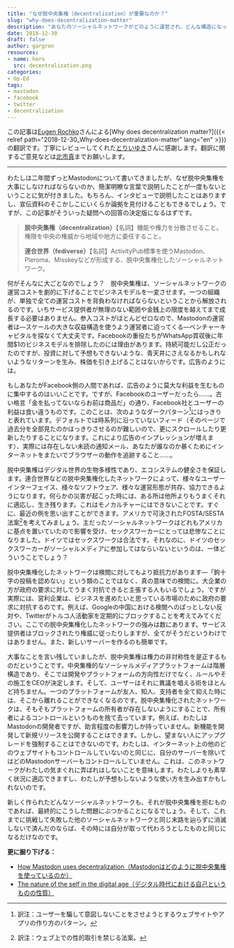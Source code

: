 ```yaml
---
title: "なぜ脱中央集権（decentralization）が重要なのか？"
slug: "why-does-decentralization-matter"
description: "あなたのソーシャルネットワークがどのように運営され、どんな構造になっているのか、関心を持つべき理由"
date: 2018-12-30
draft: false
author: gargron
resources:
- name: hero
  src: decentralization.png
categories:
- Op-Ed
tags:
- mastodon
- facebook
- twitter
- decentralization
---
```


この記事は[Eugen Rochko](https://mastodon.social/@Gargron)さんによる[Why does decentralization matter?]({{< relref path="2018-12-30_Why-does-decentralization-matter" lang="en" >}})の翻訳です。丁寧にレビューしてくれた[とりいゆき](https://bookwor.ms/@yotii23)さんに感謝します。翻訳に関するご意見などは[北市真](https://bookwor.ms/@KitaitiMakoto)までお願いします。

---

わたしは二年間ずっとMastodonについて書いてきましたが、なぜ脱中央集権を大事にしなければならないのか、簡潔明瞭な言葉で説明したことが一度もないということに気が付きました。もちろん、インタビューで説明したことはありますし、宣伝資料のそこかしこにいくらか論拠を見付けることもできるでしょう。ですが、この記事がそういった疑問への回答の決定版になるはずです。

> **脱中央集権（decentralization）**【名詞】機能や権力を分散させること。権限を中央の権威から地域や地方に委任すること。
>
> **連合世界（fediverse）**【名詞】ActivityPub標準を使うMastodon、Pleroma、Misskeyなどが形成する、脱中央集権化したソーシャルネットワーク。

何がそんなに大ごとなのでしょう？　脱中央集権は、ソーシャルネットワークの運営コストを劇的に下げることでビジネスモデルを一変させます。一つの組織が、単独で全ての運営コストを背負わなければならないということから解放されるのです。いちサービス提供者が無理のない範囲や金銭上の限度を越えてまで成長する必要はありません。参入コストがほとんどゼロなので、Mastodonの運営者は—スケールの大きな収益構造を使うよう運営者に迫ってくる—ベンチャーキャピタルを探なくて大丈夫です。Facebookの重役たちがWhatsApp買収後に年間$1のビジネスモデルを排除したのには理由があります。持続可能だし公正だったのですが、投資に対して予想もできないような、青天井にさえなるかもしれないようなリターンを生み、株価を引き上げることはないからです。広告のようには。

もしあなたがFacebook側の人間であれば、広告のように莫大な利益を生むものに集中するのはいいことです。ですが、Facebookのユーザーだったら……。古い格言「金を払ってないならお前は商品だ」の通り、Facebook社とユーザーの利益は食い違うものです。このことは、次のようなダークパターン[^dark-pattern]にはっきりと表れています。デフォルトでは時系列に沿っていないフィード（そのページで過去分を全部見たのかはっきりさせるのが難しいので、更にスクロールしたり更新したりすることになります。これにより広告のインプレッションが増えます）、実際には存在しない未読の通知メール、あなたが誰なのか暴くためにインターネットをまたいでブラウザーの動作を追跡すること……。

[^dark-pattern]: 訳注：ユーザーを騙して意図しないことをさせようとするウェブサイトやアプリの作り方のパターン。

脱中央集権はデジタル世界の生物多様性であり、エコシステムの健全さを保証します。連合世界などの脱中央集権化したネットワークによって、様々なユーザーインターフェイス、様々なソフトウェア、様々な運営形態が共存、協力できるようになります。何らかの災害が起こった時には、ある所は他所よりもうまくそれに適応し、生き残ります。これはモノカルチャーにはできないことです。すぐに、最近の例を思い出すことができます。アメリカで可決されたFOSTA/SESTA法案[^fosta-sesta]を考えてみましょう。主だったソーシャルネットワークはどれもアメリカに基点を置いていたので影響を受け、セックスワーカーにとっては悲惨なことになりました。ドイツではセックスワークは合法です。それなのに、ドイツのセックスワーカーがソーシャルメディアに参加してはならいないというのは、一体どういうことでしょう？

[^fosta-sesta]: 訳注：ウェブ上での性的取引を禁じる法案。

脱中央集権化したネットワークは検閲に対してもより抵抗力があります—「鉤十字の投稿を認めない」という類のことではなく、真の意味での検閲に。大企業の方が政府の要求に対してうまく対抗できると主張する人もいるでしょう。ですが実際には、営利企業は、ビジネスを進めたいと思っている市場のために政府の要求に対抗するのです。例えば、Googleの中国における検閲へのぱっとしない反対や、Twitterがトルコ人活動家を定期的にブロックすることを考えてみてください。ここでの脱中央集権化したネットワークの強みは数にあります。サービス提供者はブロックされたり権威に従ったりしますが、全てがそうだというわけではありません。また、新しいサーバーを作るのも簡単です。

大事なことを言い残していましたが、脱中央集権は権力の非対称性を是正するものだということです。中央集権的なソーシャルメディアプラットフォームは階層構造であり、そこでは開発やプラットフォームの方向性だけでなく、ルールやその施工をCEOが決定します。そして、ユーザーはそれに異議を唱える術をほとんど持ちません。一つのプラットフォームが友人、知人、支持者を全て抑えた時には、そこから離れることができなくなるのです。脱中央集権化されたネットワークは、そもそもプラットフォームの所有者が存在しないようにすることで、所有者によるコントロールというものを捨て去っています。例えば、わたしはMastodonの開発者ですが、助言程度の影響力しか持っていません。新機能を開発して新規リリースを公開することはできます。しかし、望まない人にアップグレードを強制することはできないのです。わたしは、インターネット上の他のどのウェブサイトもコントロールしていないのと同じに、自分のサーバーを除いてはどのMastodonサーバーもコントロールしていません。これは、このネットワークがわたしの気まぐれに弄ばれはしないことを意味します。わたしよりも素早く状況に適応できますし、わたしが予想もしないような使い方を生み出すかもしれないのです。

新しく作られたどんなソーシャルネットワークも、それが脱中央集権を拒むものであれば、最終的にこうした問題にぶつかることになるでしょう。そして、これまでに挑戦して失敗した他のソーシャルネットワークと同じ末路を辿らずに消滅しないで済んだのならば、その時には自分が取って代わろうとしたものと同じになるだけなのです。

**更に掘り下げる：**

- [How Mastodon uses decentralization（Mastodonはどのように脱中央集権を使っているのか）](https://docs.joinmastodon.org/usage/decentralization/)
- [The nature of the self in the digital age（デジタル時代における自己というものの性質）](https://2018.ar.al/notes/the-nature-of-the-self-in-the-digital-age/)
